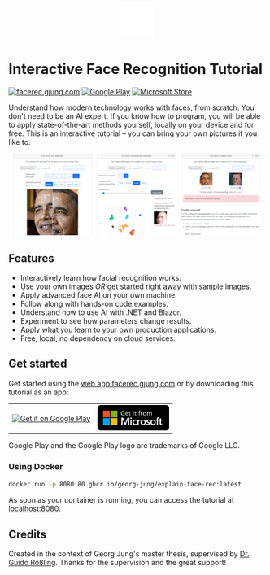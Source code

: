 <p align="center">
  <a href="https://facerec.gjung.com/">
    <img
      alt="logo"
      src="/media/logo-filled.svg"
      width="64"
    />
  </a>
</p>

# Interactive Face Recognition Tutorial

[![facerec.gjung.com](https://img.shields.io/badge/Web_App-facerec.gjung.com-blue)](https://facerec.gjung.com)
[![Google Play](https://img.shields.io/badge/Android-Google_Play-blue?logo=google-play&link=https%3A%2F%2Fplay.google.com%2Fstore%2Fapps%2Fdetails%3Fid%3Dcom.gjung.blazorface.maui%26utm_source%3Dgithub-badge)](https://play.google.com/store/apps/details?id=com.gjung.blazorface.maui&utm_source=github-badge)
[![Microsoft Store](https://img.shields.io/badge/Windows-Microsoft_Store-blue?logo=microsoft&link=https%3A%2F%2Fapps.microsoft.com%2Fstore%2Fdetail%2F9NM3NZ1MQ394%3Flaunch%3Dtrue%26cid%3Dgithub-badge%26mode%3Dmini)](https://apps.microsoft.com/store/detail/9NM3NZ1MQ394?launch=true&cid=github-badge&mode=mini)

Understand how modern technology works with faces, from scratch. You don't need to be an AI expert. If you know how to program, you will be able to apply state-of-the-art methods yourself, locally on your device and for free. This is an interactive tutorial – you can bring your own pictures if you like to.

<p float="left" align="middle">
  <img src="/doc/screenshot-alignment.png" width="32%" />
  <img src="/doc/screenshot-dimred.png" width="32%" />
  <img src="/doc/screenshot-compare.png" width="32%" />
</p>

## Features

* Interactively learn how facial recognition works.
* Use your own images _OR_ get started right away with sample images.
* Apply advanced face AI on your own machine.
* Follow along with hands-on code examples.
* Understand how to use AI with .NET and Blazor.
* Experiment to see how parameters change results.
* Apply what you learn to your own production applications.
* Free, local, no dependency on cloud services.

## Get started

Get started using the [web app facerec.gjung.com](https://facerec.gjung.com/) or by downloading this tutorial as an app:

<table>
    <tr>
        <td>
            <a href='https://play.google.com/store/apps/details?id=com.gjung.blazorface.maui&utm_source=github&pcampaignid=pcampaignidMKT-Other-global-all-co-prtnr-py-PartBadge-Mar2515-1'>
                <img style="height: 76px;" alt='Get it on Google Play' src='/media/badges/google-play/en_badge_web_generic.png' />
            </a>
        </td>
        <td>
            <a href="https://apps.microsoft.com/store/detail/9NM3NZ1MQ394?launch=true&cid=github&mode=mini">
                <img style="height: 50px;" alt="Get it from Microsoft" src="/media/badges/microsoft-store/en-us-dark.svg" />
            </a>
        </td>
    </tr>
</table>

Google Play and the Google Play logo are trademarks of Google LLC.

### Using Docker

```bash
docker run -p 8080:80 ghcr.io/georg-jung/explain-face-rec:latest
```

As soon as your container is running, you can access the tutorial at [localhost:8080](http://localhost:8080).

## Credits

Created in the context of Georg Jung's master thesis, supervised by [Dr. Guido Rößling](https://www.roessling.com/). Thanks for the supervision and the great support!
